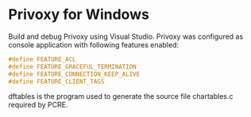 # Privoxy for Windows
Build and debug Privoxy using Visual Studio. Privoxy was configured as console application with following features enabled:
```C
#define FEATURE_ACL
#define FEATURE_GRACEFUL_TERMINATION
#define FEATURE_CONNECTION_KEEP_ALIVE
#define FEATURE_CLIENT_TAGS
```

dftables is the program used to generate the source file chartables.c required by PCRE.
